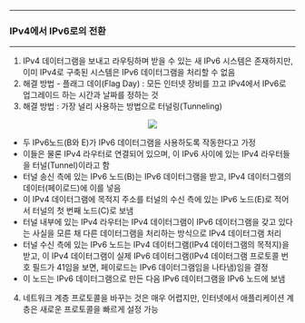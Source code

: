 -----
### IPv4에서 IPv6로의 전환
-----
1. IPv4 데이터그램을 보내고 라우팅하며 받을 수 있는 새 IPv6 시스템은 존재하지만, 이미 IPv4로 구축된 시스템은 IPv6 데이터그램을 처리할 수 없음
2. 해결 방법 - 플래그 데이(Flag Day) : 모든 인터넷 장비를 끄고 IPv4에서 IPv6로 업그레이드 하는 시간과 날짜를 정하는 것
3. 해결 방법 : 가장 널리 사용하는 방법으로 터널링(Tunneling)
<div align="center">
<img src="https://github.com/user-attachments/assets/732b97e0-7ae3-440d-addb-8a1251074ff6">
</div>

   - 두 IPv6노드(B와 E)가 IPv6 데이터그램을 사용하도록 작동한다고 가정
   - 이들은 물론 IPv4 라우터로 연결되어 있으며, 이 IPv6 사이에 있는 IPv4 라우터들을 터널(Tunnel)이라고 함
   - 터널 송신 측에 있는 IPv6 노드(B)는 IPv6 데이터그램을 받고, IPv4 데이터그램의 데이터(페이로드)에 이를 넣음
   - 이 IPv4 데이터그램에 목적지 주소를 터널의 수신 측에 있는 IPv6 노드(E)로 적어서 터널의 첫 번째 노드(C)로 보냄
   - 터널 내부에 있는 IPv4 라우터는 IPv4 데이터그램이 IPv6 데이터그램을 갖고 있다는 사실을 모른 채 다른 데이터그램을 처리하는 방식으로 IPv4 데이터그램 처리
   - 터널 수신 측에 있는 IPv6 노드는 IPv4 데이터그램(IPv4 데이터그램의 목적지)을 받고, 이 IPv4 데이터그램이 실제 IPv6 데이터그램(IPv4 데이터그램 프로토콜 번호 필드가 41임을 보면, 페이로드는 IPv6 데이터그램임을 나타냄)임을 결정
   - 이 노드는 IPv6 데이터그램으로 만든 다음 IPv6 데이터그램을 IPv6 노드에 보냄

4. 네트워크 계층 프로토콜을 바꾸는 것은 매우 어렵지만, 인터넷에서 애플리케이션 계층은 새로운 프로토콜을 빠르게 설정 가능
